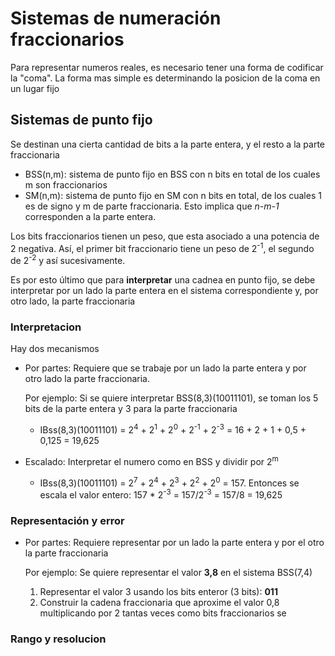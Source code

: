 # Sistemas de numeración fraccionarios

Para representar numeros reales, es necesario tener una forma de codificar la "coma". La forma mas simple es determinando la posicion de la coma en un lugar fijo

## Sistemas de punto fijo

Se destinan una cierta cantidad de bits a la parte entera, y el resto a la parte fraccionaria

- BSS(n,m): sistema de punto fijo en BSS con n bits en total de los cuales m son fraccionarios
- SM(n,m): sistema de punto fijo en SM con n bits en total, de los cuales 1 es de signo y m de parte fraccionaria. Esto implica que _n-m-1_ corresponden a la parte entera.

Los bits fraccionarios tienen un peso, que esta asociado a una potencia de 2 negativa. Así, el primer bit fraccionario tiene un peso de 2<sup>-1</sup>, el segundo de 2<sup>-2</sup> y así sucesivamente.

Es por esto último que para **interpretar** una cadnea en punto fijo, se debe interpretar por un lado la parte entera en el sistema correspondiente y, por otro lado, la parte fraccionaria

### Interpretacion

Hay dos mecanismos

- Por partes: Requiere que se trabaje por un lado la parte entera y por otro lado la parte fraccionaria.
    
    Por ejemplo: Si se quiere interpretar BSS(8,3)(10011101), se toman los 5 bits de la parte entera y 3 para la parte fraccionaria
    - IBss(8,3)(10011101) = 2<sup>4</sup> + 2<sup>1</sup> + 2<sup>0</sup> + 2<sup>-1</sup> + 2<sup>-3</sup> = 16 + 2 + 1 + 0,5 + 0,125 = 19,625

- Escalado: Interpretar el numero como en BSS y dividir por 2<sup>m</sup>
    - IBss(8,3)(10011101) = 2<sup>7</sup> + 2<sup>4</sup> + 2<sup>3</sup> + 2<sup>2</sup> + 2<sup>0</sup> = 157. Entonces se escala el valor entero: 157 * 2<sup>-3</sup> = 157/2<sup>-3</sup> = 157/8 = 19,625

### Representación y error

- Por partes: Requiere representar por un lado la parte entera y por el otro la parte fraccionaria 

    Por ejemplo: Se quiere representar el valor **3,8** en el sistema BSS(7,4)
    1. Representar el valor 3 usando los bits enteror (3 bits): **011**
    2. Construir la cadena fraccionaria que aproxime el valor 0,8 multiplicando por 2 tantas veces como bits fraccionarios se 
    
### Rango y resolucion



